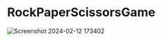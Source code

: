 # RockPaperScissorsGame
![Screenshot 2024-02-12 173402](https://github.com/iMahesh01/RockPaperScissorsGame/assets/96873662/e7a4092a-42c1-4ddf-b3ab-03faf89ae2f7)
